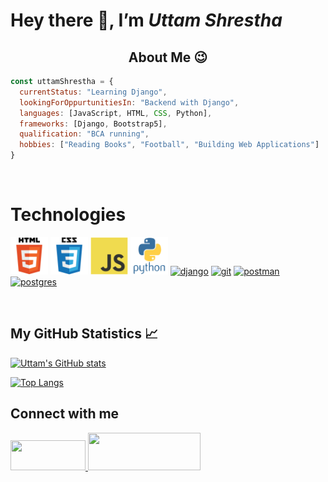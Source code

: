 # <h1>Hey there 👋, I’m<i> Uttam Shrestha</i></h1>

<h2 align="center">About Me 😉</h2>

```js
const uttamShrestha = {
  currentStatus: "Learning Django",
  lookingForOppurtunitiesIn: "Backend with Django",
  languages: [JavaScript, HTML, CSS, Python],
  frameworks: [Django, Bootstrap5],
  qualification: "BCA running",
  hobbies: ["Reading Books", "Football", "Building Web Applications"]
}
```
<br>

# Technologies

<p align="left">

<a href="https://www.w3schools.com/html/" target="_blank"> 
<img src="https://raw.githubusercontent.com/devicons/devicon/master/icons/html5/html5-original-wordmark.svg" alt="html5" width="60" height="60"/></a>
<a href="https://www.w3schools.com/css/" target="_blank"> 
<img src="https://raw.githubusercontent.com/devicons/devicon/master/icons/css3/css3-original-wordmark.svg" alt="css3" width="60" height="60"/></a>
<a href="https://www.w3schools.com/js/" target="_blank"> <img src="https://raw.githubusercontent.com/devicons/devicon/master/icons/javascript/javascript-original.svg" alt="javascript" width="60" height="60"/></a>
<a href="https://www.python.org/" target="_blank"> <img src="https://raw.githubusercontent.com/devicons/devicon/master/icons/python/python-original-wordmark.svg" alt="python" width="60" height="60"/></a>
<a href = "https://www.djangoproject.com/"  target="_blank">
<img src = "https://encrypted-tbn0.gstatic.com/images?q=tbn:ANd9GcQAol6ee04wbzdltVJBsnm_1TGwpQYidVFwvw&usqp=CAU" alt = "django" width = "60" height = "60"></a>
<a href="https://git-scm.com/" target="_blank"> 
<img src="https://www.vectorlogo.zone/logos/git-scm/git-scm-icon.svg" alt="git" width="60" height="60"/></a>
<a href="https://www.postman.com/" target="_blank"> <img src="https://www.vectorlogo.zone/logos/getpostman/getpostman-icon.svg" alt="postman" width="60" height="60"/></a>
<a href="https://www.postgresql.org" target="_blank"> <img src="https://www.postgresql.org/media/img/about/press/elephant.png" alt="postgres" width="55" height="60"/> </a>
</p>
</br> 

## My GitHub Statistics 📈

[![Uttam's GitHub stats](https://github-readme-stats.vercel.app/api?username=uttamshr10&count_private=true&hide_title=true&show_icons=true&hide_border=true&theme=nightowl&bg_color=161B22)](https://github.com/anuraghazra/github-readme-stats)

[![Top Langs](https://github-readme-stats.vercel.app/api/top-langs/?username=uttamshr10&show_icons=true&theme=tokyonight&layout=compact)](https://github.com/uttamshr10/github-readme-status)

## Connect with me

<a href="mailto:utam.shrestha65@gmail.com">
<img src="https://ssl.gstatic.com/ui/v1/icons/mail/rfr/logo_gmail_lockup_default_1x_r5.png" height="48" width="120">
</a>
<a href = "https://www.linkedin.com/in/uttam-shrestha-b96032224/" target="_blank">
<img src="https://www.logo.wine/a/logo/LinkedIn/LinkedIn-Wordmark-White-Dark-Background-Logo.wine.svg" height = "60" width="180">
</a>
